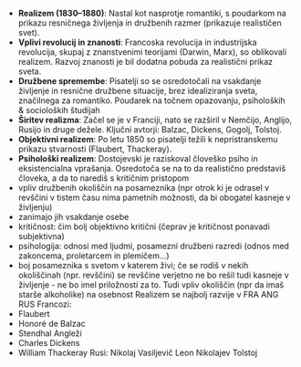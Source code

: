 - **Realizem (1830–1880)**: Nastal kot nasprotje romantiki, s poudarkom na prikazu resničnega življenja in družbenih razmer (prikazuje realističen svet).
- **Vplivi revolucij in znanosti**: Francoska revolucija in industrijska revolucija, skupaj z znanstvenimi teorijami (Darwin, Marx), so oblikovali realizem. Razvoj znanosti je bil dodatna pobuda za realistični prikaz sveta.
- **Družbene spremembe**: Pisatelji so se osredotočali na vsakdanje življenje in resnične družbene situacije, brez idealiziranja sveta, značilnega za romantiko. Poudarek na točnem opazovanju, psiholoških & socioloških študijah
- **Širitev realizma**: Začel se je v Franciji, nato se razširil v Nemčijo, Anglijo, Rusijo in druge dežele. Ključni avtorji: Balzac, Dickens, Gogolj, Tolstoj.
- **Objektivni realizem**: Po letu 1850 so pisatelji težili k nepristranskemu prikazu stvarnosti (Flaubert, Thackeray).
- **Psihološki realizem**: Dostojevski je raziskoval človeško psiho in eksistencialna vprašanja.
Osredotoča se na to da realistično predstaviš človeka, a da to narediš s kritičnim pristopom
- vpliv družbenih okoliščin na posameznika (npr otrok ki je odrasel v revščini v tistem času nima pametnih možnosti, da bi obogatel kasneje v življenju)
- zanimajo jih vsakdanje osebe
- kritičnost: čim bolj objektivno kritični (čeprav je kritičnost ponavadi subjektivna)
- psihologija: odnosi med ljudmi, posamezni družbeni razredi (odnos med zakoncema, proletarcem in plemičem...)
- boj posameznika s svetom v katerem živi; če se rodiš v nekih okoliščinah (npr. revščini) se revščine verjetno ne bo rešil tudi kasneje v življenje - ne bo imel priložnosti za to. Tudi vpliv okoliščin (npr da imaš starše alkoholike) na osebnost
Realizem se najbolj razvije v FRA ANG RUS
Francozi:
- Flaubert
- Honoré de Balzac
- Stendhal
Angleži
- Charles Dickens
- William Thackeray
Rusi:
Nikolaj Vasiljevič
Leon Nikolajev Tolstoj